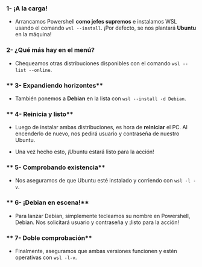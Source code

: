 ### **1- ¡A la carga!**
- Arrancamos Powershell **como jefes supremos** e instalamos WSL usando el comando `wsl --install`. ¡Por defecto, se nos plantará **Ubuntu** en la máquina!

### **2- ¿Qué más hay en el menú?**
- Chequeamos otras distribuciones disponibles con el comando `wsl --list --online`.


### ** 3- Expandiendo horizontes**
- También ponemos a **Debian** en la lista con `wsl --install -d Debian`.


### ** 4- Reinicia y listo**
- Luego de instalar ambas distribuciones, es hora de **reiniciar** el PC. Al encenderlo de nuevo, nos pedirá usuario y contraseña de nuestro Ubuntu.

- Una vez hecho esto, ¡Ubuntu estará listo para la acción!


### ** 5- Comprobando existencia**
- Nos aseguramos de que Ubuntu esté instalado y corriendo con `wsl -l -v`.
  
  
### ** 6- ¡Debian en escena!**
- Para lanzar Debian, simplemente tecleamos su nombre en Powershell, Debian. Nos solicitará usuario y contraseña y ¡listo para la acción!


### ** 7- Doble comprobación**
- Finalmente, aseguramos que ambas versiones funcionen y estén operativas con `wsl -l-v`.

